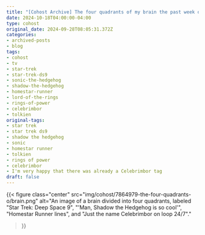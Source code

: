 ```yaml
---
title: "[Cohost Archive] The four quadrants of my brain the past week or so."
date: 2024-10-18T04:00:00-04:00
type: cohost
original_date: 2024-09-28T08:05:31.372Z
categories:
- archived-posts
- blog
tags:
- cohost
- tv
- star-trek
- star-trek-ds9
- sonic-the-hedgehog
- shadow-the-hedgehog
- homestar-runner
- lord-of-the-rings
- rings-of-power
- celebrimbor
- tolkien
original-tags:
- star trek
- star trek ds9
- shadow the hedgehog
- sonic
- homestar runner
- tolkien
- rings of power
- celebrimbor
- I'm very happy that there was already a Celebrimbor tag
draft: false
---
```



{{< figure
    class="center"
    src="img/cohost/7864979-the-four-quadrants-o/brain.png"
    alt="An image of a brain divided into four quadrants, labeled \"Star Trek: Deep Space 9\", \"'Man, Shadow the Hedgehog is so cool'\", \"Homestar Runner lines\", and \"Just the name Celebrimbor on loop 24/7\"."
>}}
